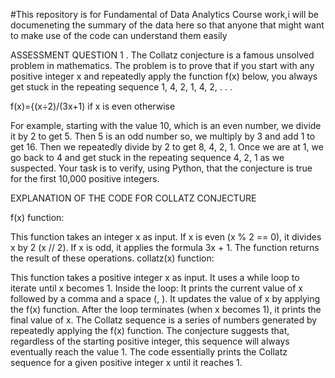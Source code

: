 #This repository is for Fundamental of Data Analytics Course work,i will be documeneting the summary of the data here so that anyone that might want to make use of the code can understand them easily 


ASSESSMENT QUESTION 1
. The Collatz conjecture is a famous unsolved problem in mathematics. The problem is to prove that if you start with any positive
integer x and repeatedly apply the function f(x) below, you always get stuck in the repeating sequence 1, 4, 2, 1, 4, 2, . . .

f(x)={(x÷2)/(3x+1)         if x is even otherwise

For example, starting with the value 10, which is an even number,
we divide it by 2 to get 5. Then 5 is an odd number so, we multiply by 3 and add 1 to get 16. Then we repeatedly divide by 2 to
get 8, 4, 2, 1. Once we are at 1, we go back to 4 and get stuck in the
repeating sequence 4, 2, 1 as we suspected.
Your task is to verify, using Python, that the conjecture is true for
the first 10,000 positive integers.


EXPLANATION OF THE CODE FOR COLLATZ CONJECTURE

f(x) function:

This function takes an integer x as input.
If x is even (x % 2 == 0), it divides x by 2 (x // 2).
If x is odd, it applies the formula 3x + 1.
The function returns the result of these operations.
collatz(x) function:

This function takes a positive integer x as input.
It uses a while loop to iterate until x becomes 1.
Inside the loop:
It prints the current value of x followed by a comma and a space (, ).
It updates the value of x by applying the f(x) function.
After the loop terminates (when x becomes 1), it prints the final value of x.
The Collatz sequence is a series of numbers generated by repeatedly applying the f(x) function. The conjecture suggests that, regardless of the starting positive integer, this sequence will always eventually reach the value 1. The code essentially prints the Collatz sequence for a given positive integer x until it reaches 1.
